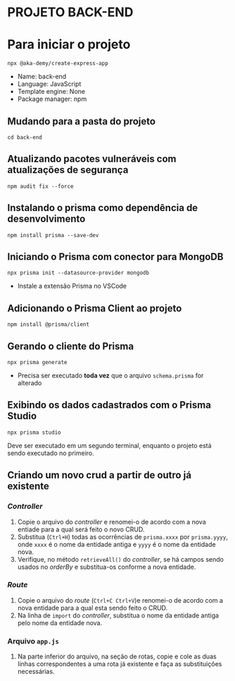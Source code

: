 PROJETO BACK-END
================

# Para iniciar o projeto

`npx @aka-demy/create-express-app`

* Name: back-end
* Language: JavaScript
* Template engine: None
* Package manager: npm

## Mudando para a pasta do projeto

`cd back-end`

## Atualizando pacotes vulneráveis com atualizações de segurança

`npm audit fix --force`

## Instalando o prisma como dependência de desenvolvimento

`npm install prisma --save-dev`

## Iniciando o Prisma com conector para MongoDB

`npx prisma init --datasource-provider mongodb`

* Instale a extensão Prisma no VSCode

## Adicionando o Prisma Client ao projeto

`npm install @prisma/client`

## Gerando o cliente do Prisma

`npx prisma generate`

* Precisa ser executado **toda vez** que o arquivo `schema.prisma` for alterado

## Exibindo os dados cadastrados com o Prisma Studio
`npx prisma studio`

Deve ser executado em um segundo terminal, enquanto o projeto está sendo executado no primeiro.

## Criando um novo crud a partir de outro já existente

### _Controller_
1. Copie o arquivo do _controller_ e renomei-o de acordo com a nova entiade para a qual será feito o novo CRUD. 
2. Substitua (`Ctrl+H`) todas as ocorrências de `prisma.xxxx` por `prisma.yyyy`, onde `xxxx` é o nome da entidade antiga e `yyyy` é o nome da entidade nova.
3. Verifique, no método `retrieveAll()` do _controller_, se há campos sendo usados no _orderBy_ e substitua-os conforme a nova entidade.

### _Route_
1. Copie o arquivo do _route_ (`Ctrl+C Ctrl+V`)e renomei-o de acordo com a nova entidade para a qual esta sendo feito o CRUD.
2. Na linha de `import` do _controller_, substitua o nome da entidade antiga pelo nome da entidade nova.

### Arquivo `app.js`
1. Na parte inferior do arquivo, na seção de rotas, copie e cole as duas linhas correspondentes a uma rota já existente e faça as substituições necessárias.